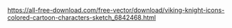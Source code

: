 https://all-free-download.com/free-vector/download/viking-knight-icons-colored-cartoon-characters-sketch_6842468.html